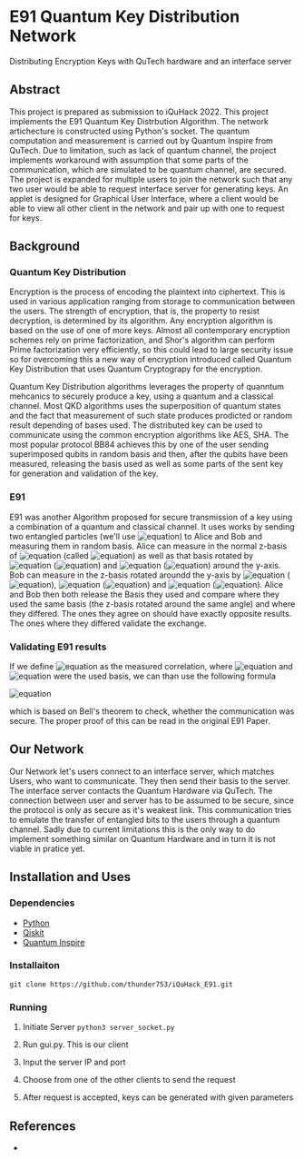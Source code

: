 # E91 Quantum Key Distribution Network
Distributing Encryption Keys with QuTech hardware and an interface server

## Abstract 
This project is prepared as submission to iQuHack 2022. This project implements the E91 Quantum Key Distrbution Algorithm. The network artichecture is constructed using Python's socket. The quantum computation and measurement is carried out by Quantum Inspire from QuTech. Due to limitation, such as lack of quantum channel, the project implements workaround with assumption that some parts of the communication, which are simulated to be quantum channel, are secured. The project is expanded for multiple users to join the network such that any two user would be able to request interface server for generating keys. An applet is designed for Graphical User Interface, where a client would be able to view all other client in the network and pair up with one to request for keys.

## Background

### Quantum Key Distribution

Encryption is the process of encoding the plaintext into ciphertext. This is used in various application ranging from storage to communication between the users. The strength of encryption, that is, the property to resist decryption, is determined by its algorithm. Any encryption algorithm is based on the use of one of more keys. Almost all contemporary encryption schemes rely on prime factorization, and Shor's algorithm can perform Prime factorization very efficiently, so this could lead to large security issue so for overcoming this a new way of encryption introduced called Quantum Key Distribution that uses Quantum Cryptograpy for the  encryption. 

Quantum Key Distribution algorithms leverages the property of quanntum mehcanics to securely produce a key, using a quantum and a classical channel. Most QKD algorithms uses the superposition of quantum states and the fact that measurement of such state produces prodicted or random result depending of bases used. The distributed key can be used to communicate using the common encryption algorithms like AES, SHA. The most popular protocol BB84 achieves this by one of the user sending superimposed qubits in random basis and then, after the qubits have been measured, releasing the basis used as well as some parts of the sent key for generation and validation of the key.

### E91
E91 was another Algorithm proposed for secure transmission of a key using a combination of a quantum and classical channel.
It uses works by sending two entangled particles (we'll use ![equation](https://latex.codecogs.com/svg.image?%5Cinline%20%7C%5Cpsi%5Crangle=%5Cfrac%7B1%7D%7B%5Csqrt%7B2%7D%7D(%7C01%5Crangle&plus;%7C10%5Crangle))) 
to Alice and Bob and measuring them in random basis. Alice can measure in the normal z-basis of ![equation](https://latex.codecogs.com/svg.image?%5Cinline%20%5C%7B%7C0%5Crangle,%20%7C1%5Crangle%5C%7D) 
(called ![equation](https://latex.codecogs.com/svg.image?%5Cinline%20a_1)) as well as that basis rotated by ![equation](https://latex.codecogs.com/svg.image?%5Cinline%20%5Cfrac%7B1%7D%7B4%7D%5Cpi) (![equation](https://latex.codecogs.com/svg.image?%5Cinline%20a_2)) and ![equation](https://latex.codecogs.com/svg.image?%5Cinline%20%5Cfrac%7B1%7D%7B2%7D%5Cpi) (![equation](https://latex.codecogs.com/svg.image?%5Cinline%20a_3)) around the y-axis. 
Bob can measure in the z-basis rotated aroundd the y-axis by ![equation](https://latex.codecogs.com/svg.image?%5Cinline%20%5Cfrac%7B1%7D%7B4%7D%5Cpi) (![equation](https://latex.codecogs.com/svg.image?%5Cinline%20b_1)), ![equation](https://latex.codecogs.com/svg.image?%5Cinline%20%5Cfrac%7B1%7D%7B2%7D%5Cpi) (![equation](https://latex.codecogs.com/svg.image?%5Cinline%20b_2)) 
and ![equation](https://latex.codecogs.com/svg.image?%5Cinline%20%5Cfrac%7B3%7D%7B4%7D%5Cpi) (![equation](https://latex.codecogs.com/svg.image?%5Cinline%20b_3)).
Alice and Bob then both release the Basis they used and compare where they used the same basis (the z-basis rotated 
around the same angle) and where they differed. The ones they agree on should have exactly opposite results. The ones
 where they differed validate the exchange.

### Validating E91 results
If we define ![equation](https://latex.codecogs.com/svg.image?%5Cinline%20E(a_i,%20a_j)) as the measured 
correlation, where ![equation](https://latex.codecogs.com/svg.image?%5Cinline%20a_i) and ![equation](https://latex.codecogs.com/svg.image?%5Cinline%20a_j) were the used basis, we can than use the following formula

![equation](https://latex.codecogs.com/svg.image?%5Cinline%20-2%5Csqrt%7B2%7D%5Cstackrel%7B?%7D%7B=%7DE(a_1,%20b_1)-E(a_1,b_3)&plus;E(a_3,b_1)&plus;E(a_3,b_3))

which is based on Bell's theorem to check, whether the communication was secure. The proper proof of this can be read in the original E91 Paper.

## Our Network
Our Network let's users connect to an interface server, which matches Users, who want to communicate. They then send their basis to the server. The interface server contacts the Quantum Hardware via QuTech. The connection between user and server has to be assumed to be secure, since the protocol is only as secure as it's weakest link. This communication tries to emulate the transfer of entangled bits to the users through a quantum channel. Sadly due to current limitations this is the only way to do implement something similar on Quantum Hardware and in turn it is not viable in pratice yet.

## Installation and Uses

### Dependencies 
- [Python](https://www.python.org/downloads/)
- [Qiskit](https://qiskit.org/)
- [Quantum Inspire](https://github.com/QuTech-Delft/quantuminspire#installation)

### Installaiton 
`git clone https://github.com/thunder753/iQuHack_E91.git`

### Running

1. Initiate Server
```python3 server_socket.py```

2. Run gui.py. This is our client
3. Input the server IP and port
4. Choose from one of the other clients to send the request
5. After request is accepted, keys can be generated with given parameters

## References

- 
